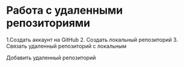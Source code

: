 # Работа с удаленными репозиториями
1.Создать аккаунт на  GitHub
2. Создать локальный репозиторий
3. Связать удаленный репозиторий с локальным

Добавить удаленный репозиторий
